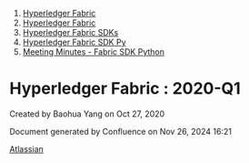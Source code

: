 1. [Hyperledger Fabric](index.html)
2. [Hyperledger Fabric](Hyperledger-Fabric_22839309.html)
3. [Hyperledger Fabric SDKs](Hyperledger-Fabric-SDKs_22839771.html)
4. [Hyperledger Fabric SDK Py](Hyperledger-Fabric-SDK-Py_22840458.html)
5. [Meeting Minutes - Fabric SDK Python](Meeting-Minutes---Fabric-SDK-Python_22839664.html)

# Hyperledger Fabric : 2020-Q1

Created by Baohua Yang on Oct 27, 2020

Document generated by Confluence on Nov 26, 2024 16:21

[Atlassian](http://www.atlassian.com/)
